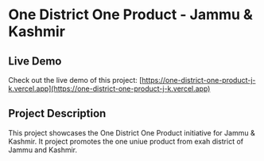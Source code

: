 # One District One Product - Jammu & Kashmir

## Live Demo
Check out the live demo of this project: [https://one-district-one-product-j-k.vercel.app](https://one-district-one-product-j-k.vercel.app)

## Project Description
This project showcases the One District One Product initiative for Jammu & Kashmir. It project promotes the one uniue product from exah district of Jammu and Kashmir.
